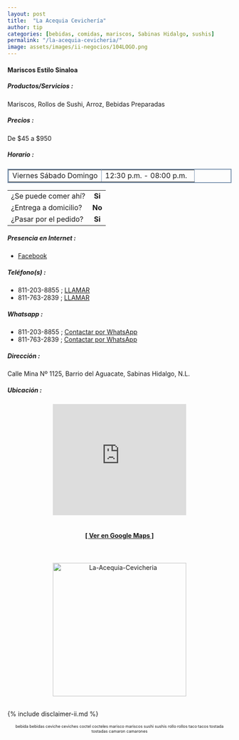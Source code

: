 ```yaml
---
layout: post
title:  "La Acequia Cevichería"
author: tip
categories: [bebidas, comidas, mariscos, Sabinas Hidalgo, sushis]
permalink: "/la-acequia-cevicheria/"
image: assets/images/ii-negocios/104LOGO.png
---
```

#### Mariscos Estilo Sinaloa

##### Productos/Servicios :

Mariscos, Rollos de Sushi, Arroz, Bebidas Preparadas

##### Precios :

De $45 a $950

##### Horario :

<table border="2" bordercolor="#8299b3" cellpadding="4" cellspacing="5">
<colgroup>
    <col width="50%" />
    <col width="50%" />
</colgroup>
    <tbody>
        <tr>
            <td>Viernes Sábado Domingo</td>
            <td>12:30 p.m. - 08:00 p.m.</td>
        </tr>
    </tbody>
</table>



|  |  |
| :----- | :-----: |
| ¿Se puede comer ahí? | **Si** |
| ¿Entrega a domicilio? | **No** |
| ¿Pasar por el pedido? | **Si** |



##### Presencia en Internet :

- [Facebook][FB]

##### Teléfono(s) :

- 811-203-8855 ; [LLAMAR][Tel1]
- 811-763-2839 ; [LLAMAR][Tel2]

##### Whatsapp :

- 811-203-8855 ; [Contactar por WhatsApp][WA1]
- 811-763-2839 ; [Contactar por WhatsApp][WA2]


[FB]: https://www.facebook.com/profile.php?id=100064242605388

[Tel1]: tel:+528112038855
[Tel2]: tel:+528117632839

[WA1]: https://wa.me/528112038855?text=Hola,%20saludos%20desde%20PiiDO
[WA2]: https://wa.me/528117632839?text=Hola,%20saludos%20desde%20PiiDO

##### Dirección :

Calle Mina Nº 1125, Barrio del Aguacate, Sabinas Hidalgo, N.L.

##### Ubicación :

<!--..... MAPAS .....-->
<center>
    <iframe src="https://www.google.com/maps/embed?pb=!1m18!1m12!1m3!1d1334.3477891377204!2d-100.18278313911624!3d26.496003520869774!2m3!1f0!2f0!3f0!3m2!1i1024!2i768!4f13.1!3m3!1m2!1s0x86623f834914e097%3A0x6350b5e6a2f335c1!2sLa%20acequia%20cevicheria%20y%20pistos!5e0!3m2!1sen!2smx!4v1663097349412!5m2!1sen!2smx" width="300" height="250" style="border:0;" allowfullscreen="" loading="lazy" referrerpolicy="no-referrer-when-downgrade"></iframe><!--//CAMBIAR : width="300" height="250" acá arriba ^^-->
	<br />
	<br />
	<a href="https://goo.gl/maps/Lf4sipQ7ntPJ99T26" target="_blank"><h4>[ Ver en Google Maps ]</h4></a><!--//CAMBIAR URL aquí-->
	<br />
	<br />
</center>
<!--..... /MAPAS .....-->

<!-- ===== 2da IMAGEN ===== --> 
<center>
    <img src="{{ site.baseurl }}/assets/images/ii-negocios/104producto.png" alt="La-Acequia-Cevicheria" style="height: 300px;"/>
</center>

<br />

<!-- Disclaimer & palabras clave
================================================== -->
{% include disclaimer-ii.md %}
<center>
	<span style="font-size: xx-small;">
		<!--Palabras Clave-->bebida bebidas ceviche ceviches coctel cocteles marisco mariscos sushi sushis rollo rollos taco tacos tostada tostadas camaron camarones 
	</span>
</center>



<!-- END
================================================== -->